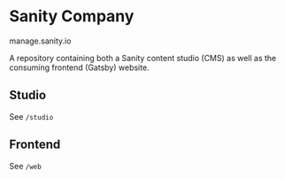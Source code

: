# Sanity Company

manage.sanity.io

A repository containing both a Sanity content studio (CMS) as well as the consuming frontend (Gatsby) website.

## Studio

See `/studio`

## Frontend

See `/web`